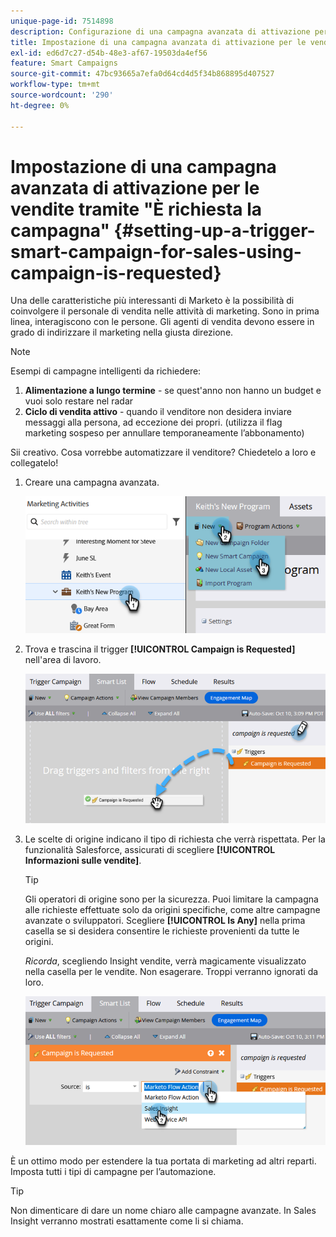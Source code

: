 ```yaml
---
unique-page-id: 7514898
description: Configurazione di una campagna avanzata di attivazione per le vendite utilizzando "È richiesta una campagna" - Documentazione di Marketo - Documentazione del prodotto
title: Impostazione di una campagna avanzata di attivazione per le vendite tramite "È richiesta la campagna"
exl-id: ed6d7c27-d54b-48e3-af67-19503da4ef56
feature: Smart Campaigns
source-git-commit: 47bc93665a7efa0d64cd4d5f34b868895d407527
workflow-type: tm+mt
source-wordcount: '290'
ht-degree: 0%

---
```


# Impostazione di una campagna avanzata di attivazione per le vendite tramite &quot;È richiesta la campagna&quot; {#setting-up-a-trigger-smart-campaign-for-sales-using-campaign-is-requested}

Una delle caratteristiche più interessanti di Marketo è la possibilità di coinvolgere il personale di vendita nelle attività di marketing. Sono in prima linea, interagiscono con le persone. Gli agenti di vendita devono essere in grado di indirizzare il marketing nella giusta direzione.

>[!NOTE]
>
>Esempi di campagne intelligenti da richiedere:
>
>1. **Alimentazione a lungo termine** - se quest&#39;anno non hanno un budget e vuoi solo restare nel radar
>1. **Ciclo di vendita attivo** - quando il venditore non desidera inviare messaggi alla persona, ad eccezione dei propri. (utilizza il flag marketing sospeso per annullare temporaneamente l’abbonamento)
>
>Sii creativo. Cosa vorrebbe automatizzare il venditore? Chiedetelo a loro e collegatelo!

1. Creare una campagna avanzata.

   ![](assets/setting-up-a-trigger-smart-campaign-for-sales-1.png)

1. Trova e trascina il trigger **[!UICONTROL Campaign is Requested]** nell&#39;area di lavoro.

   ![](assets/setting-up-a-trigger-smart-campaign-for-sales-2.png)

1. Le scelte di origine indicano il tipo di richiesta che verrà rispettata. Per la funzionalità Salesforce, assicurati di scegliere **[!UICONTROL Informazioni sulle vendite]**.

   >[!TIP]
   >
   >Gli operatori di origine sono per la sicurezza. Puoi limitare la campagna alle richieste effettuate solo da origini specifiche, come altre campagne avanzate o sviluppatori. Scegliere **[!UICONTROL Is Any]** nella prima casella se si desidera consentire le richieste provenienti da tutte le origini.
   >
   >_Ricorda_, scegliendo Insight vendite, verrà magicamente visualizzato nella casella per le vendite. Non esagerare. Troppi verranno ignorati da loro.

   ![](assets/setting-up-a-trigger-smart-campaign-for-sales-3.png)

È un ottimo modo per estendere la tua portata di marketing ad altri reparti. Imposta tutti i tipi di campagne per l’automazione.

>[!TIP]
>
>Non dimenticare di dare un nome chiaro alle campagne avanzate. In Sales Insight verranno mostrati esattamente come li si chiama.
